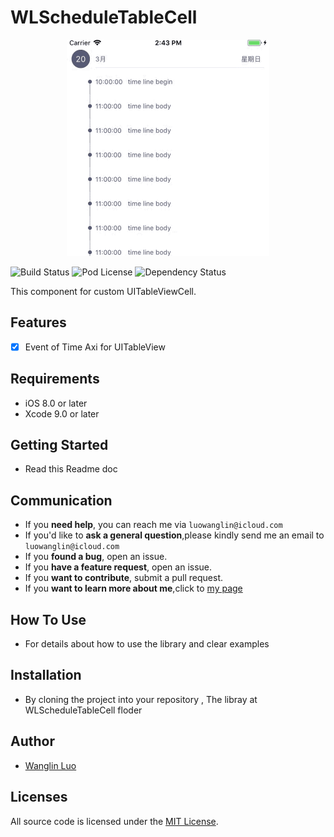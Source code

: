 # WLScheduleTableCell



<p align="center" >
<img src="Demo.gif" title="logo" float=left>
</p>




![Build Status](http://img.shields.io/travis/rs/SDWebImage/master.svg?style=flat)
![Pod License](http://img.shields.io/cocoapods/l/SDWebImage.svg?style=flat)
![Dependency Status](https://www.versioneye.com/objective-c/sdwebimage/badge.svg?style=flat)


This component for custom UITableViewCell.

## Features

- [x] Event of Time Axi for UITableView


## Requirements

- iOS 8.0 or later
- Xcode 9.0 or later

## Getting Started

- Read this Readme doc


## Communication

- If you **need help**, you can reach me via ```luowanglin@icloud.com```
- If you'd like to **ask a general question**,please kindly send  me an email to ```luowanglin@icloud.com```
- If you **found a bug**, open an issue.
- If you **have a feature request**, open an issue.
- If you **want to contribute**, submit a pull request.
- If you **want to learn more about me**,click to [my page](https://luowanglin.github.io)

## How To Use


- For details about how to use the library and clear examples


## Installation

- By cloning the project into your repository , The libray at WLScheduleTableCell floder


## Author
- [Wanglin Luo](https://luowanglin.github.io)

## Licenses

All source code is licensed under the [MIT License](https://raw.github.com/luowanglin/WLTimeFrame/LICENSE).

